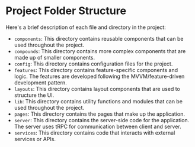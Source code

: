 # Project Folder Structure

Here's a brief description of each file and directory in the project:

- `components`: This directory contains reusable components that can be used throughout the project.
- `compounds`: This directory contains more complex components that are made up of smaller components.
- `config`: This directory contains configuration files for the project.
- `features`: This directory contains feature-specific components and logic. The features are developed following the MVVM/feature-driven development pattern.
- `layouts`: This directory contains layout components that are used to structure the UI.
- `lib`: This directory contains utility functions and modules that can be used throughout the project.
- `pages`: This directory contains the pages that make up the application.
- `server`: This directory contains the server-side code for the application. The server uses tRPC for communication between client and server.
- `services`: This directory contains code that interacts with external services or APIs.
